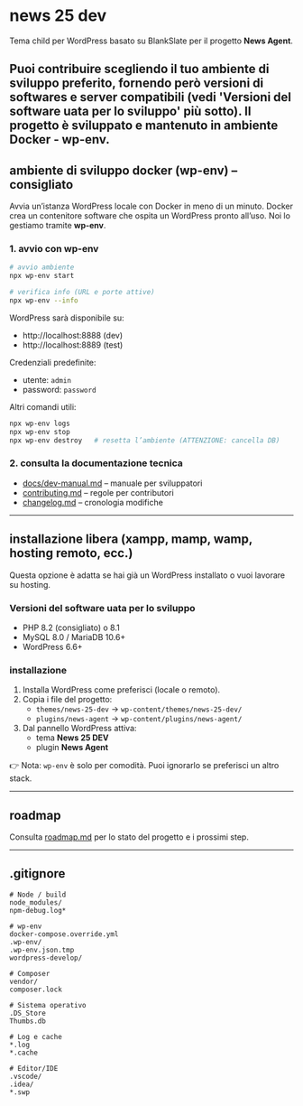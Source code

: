 # news 25 dev

Tema child per WordPress basato su BlankSlate per il progetto
**News Agent**.

Puoi contribuire scegliendo il tuo ambiente di sviluppo preferito, fornendo però versioni di softwares e server compatibili (vedi 'Versioni del software uata per lo sviluppo' più sotto).
Il progetto è sviluppato e mantenuto in ambiente Docker - wp-env.
---

## ambiente di sviluppo docker (wp-env) – consigliato
Avvia un’istanza WordPress locale con Docker in meno di un minuto.
Docker crea un contenitore software che ospita un WordPress pronto all’uso. Noi lo gestiamo tramite **wp-env**.

### 1. avvio con wp-env
```bash
# avvio ambiente
npx wp-env start

# verifica info (URL e porte attive)
npx wp-env --info
```

WordPress sarà disponibile su:
- http://localhost:8888 (dev)
- http://localhost:8889 (test)

Credenziali predefinite:
- utente: `admin`
- password: `password`

Altri comandi utili:
```bash
npx wp-env logs
npx wp-env stop
npx wp-env destroy   # resetta l’ambiente (ATTENZIONE: cancella DB)
```

### 2. consulta la documentazione tecnica
- [docs/dev-manual.md](./docs/dev-manual.md) – manuale per sviluppatori  
- [contributing.md](./contributing.md) – regole per contributori  
- [changelog.md](./changelog.md) – cronologia modifiche  

---

## installazione libera (xampp, mamp, wamp, hosting remoto, ecc.)
Questa opzione è adatta se hai già un WordPress installato o vuoi lavorare su hosting.

### Versioni del software uata per lo sviluppo
- PHP 8.2 (consigliato) o 8.1  
- MySQL 8.0 / MariaDB 10.6+  
- WordPress 6.6+  

### installazione
1. Installa WordPress come preferisci (locale o remoto).  
2. Copia i file del progetto:
   - `themes/news-25-dev` → `wp-content/themes/news-25-dev/`  
   - `plugins/news-agent` → `wp-content/plugins/news-agent/`  
3. Dal pannello WordPress attiva:
   - tema **News 25 DEV**  
   - plugin **News Agent**  

👉 Nota: `wp-env` è solo per comodità. Puoi ignorarlo se preferisci un altro stack.  

---

## roadmap
Consulta [roadmap.md](./roadmap.md) per lo stato del progetto e i prossimi step.  

---

## .gitignore

```gitignore
# Node / build
node_modules/
npm-debug.log*

# wp-env
docker-compose.override.yml
.wp-env/
.wp-env.json.tmp
wordpress-develop/

# Composer
vendor/
composer.lock

# Sistema operativo
.DS_Store
Thumbs.db

# Log e cache
*.log
*.cache

# Editor/IDE
.vscode/
.idea/
*.swp
```
